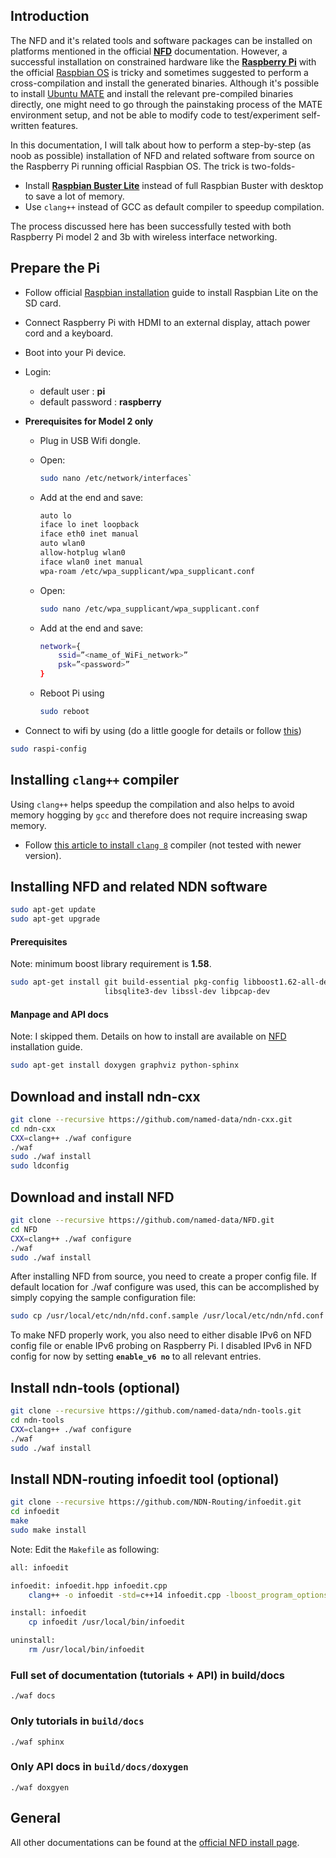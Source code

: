 ## Introduction
The NFD and it's related tools and software packages can be installed on platforms mentioned in the official **[NFD](http://named-data.net/doc/NFD/current/)** documentation. However, a successful installation on constrained hardware like the **[Raspberry Pi](https://www.raspberrypi.org/)** with the official [Raspbian OS](https://www.raspberrypi.org/downloads/raspbian/) is tricky and sometimes suggested to perform a cross-compilation and install the generated binaries. Although it's possible to install [Ubuntu MATE](https://ubuntu-mate.org/download/) and install the relevant pre-compiled binaries directly, one might need to go through the painstaking process of the MATE environment setup, and not be able to modify code to test/experiment self-written features.

In this documentation, I will talk about how to perform a step-by-step (as noob as possible) installation of NFD and related software from source on the Raspberry Pi running official Raspbian OS. The trick is two-folds-

* Install **[Raspbian Buster Lite](https://www.raspberrypi.org/downloads/raspbian/)** instead of full Raspbian Buster with desktop to save a lot of memory.
* Use `clang++` instead of GCC as default compiler to speedup compilation.

The process discussed here has been successfully tested with both Raspberry Pi model 2 and 3b with wireless interface networking.

## Prepare the Pi
* Follow official [Raspbian installation](https://www.raspberrypi.org/documentation/installation/installing-images/README.md) guide to install Raspbian Lite on the SD card.
* Connect Raspberry Pi with HDMI to an external display, attach power cord and a keyboard.
* Boot into your Pi device.
* Login:
	* default user : **pi**
	* default password : **raspberry**
* **Prerequisites for Model 2 only**
	* Plug in USB Wifi dongle.
	* Open:

		```bash
		sudo nano /etc/network/interfaces`
		```

	* Add at the end and save:

		```bash
		auto lo
		iface lo inet loopback
		iface eth0 inet manual
		auto wlan0
		allow-hotplug wlan0
		iface wlan0 inet manual
		wpa-roam /etc/wpa_supplicant/wpa_supplicant.conf
		```

	* Open:

		```bash
		sudo nano /etc/wpa_supplicant/wpa_supplicant.conf
		```

	* Add at the end and save:

		```bash
		network={
			ssid=”<name_of_WiFi_network>”
			psk=”<password>”
		}
		```
		
	* Reboot Pi using

		```bash
		sudo reboot
		```

* Connect to wifi by using (do a little google for details or follow [this](https://www.raspberrypi.org/documentation/configuration/wireless/wireless-cli.md)) 
```bash
sudo raspi-config
```
## Installing `clang++` compiler
Using `clang++` helps speedup the compilation and also helps to avoid memory hogging by `gcc` and therefore does not require increasing swap memory.

* Follow [this article to install `clang 8`](https://solarianprogrammer.com/2018/04/22/raspberry-pi-raspbian-install-clang-compile-cpp-17-programs/) compiler (not tested with newer version).

## Installing NFD and related NDN software

```bash
sudo apt-get update
sudo apt-get upgrade
```

#### Prerequisites
Note: minimum boost library requirement is **1.58**.
```bash
sudo apt-get install git build-essential pkg-config libboost1.62-all-dev \
                     libsqlite3-dev libssl-dev libpcap-dev
```

#### Manpage and API docs
Note: I skipped them. Details on how to install are available on [NFD](http://named-data.net/doc/NFD/current/INSTALL.html) installation guide.
```bash
sudo apt-get install doxygen graphviz python-sphinx
```

## Download and install ndn-cxx
```bash
git clone --recursive https://github.com/named-data/ndn-cxx.git
cd ndn-cxx
CXX=clang++ ./waf configure
./waf
sudo ./waf install
sudo ldconfig
```

## Download and install NFD
```bash
git clone --recursive https://github.com/named-data/NFD.git
cd NFD
CXX=clang++ ./waf configure
./waf
sudo ./waf install
```
After installing NFD from source, you need to create a proper config file. If default location for ./waf configure was used, this can be accomplished by simply copying the sample configuration file:
```bash
sudo cp /usr/local/etc/ndn/nfd.conf.sample /usr/local/etc/ndn/nfd.conf
```
To make NFD properly work, you also need to either disable IPv6 on NFD config file or enable IPv6 probing on Raspberry Pi. I disabled IPv6 in NFD config for now by setting **`enable_v6 no`** to all relevant entries.

## Install ndn-tools (optional)
```bash
git clone --recursive https://github.com/named-data/ndn-tools.git
cd ndn-tools
CXX=clang++ ./waf configure
./waf
sudo ./waf install
```
## Install NDN-routing infoedit tool (optional)
```bash
git clone --recursive https://github.com/NDN-Routing/infoedit.git
cd infoedit
make
sudo make install
```

Note: Edit the `Makefile` as following:

```bash
all: infoedit

infoedit: infoedit.hpp infoedit.cpp
	clang++ -o infoedit -std=c++14 infoedit.cpp -lboost_program_options

install: infoedit
	cp infoedit /usr/local/bin/infoedit

uninstall:
	rm /usr/local/bin/infoedit
```

### Full set of documentation (tutorials + API) in build/docs
`./waf docs`

### Only tutorials in `build/docs`
`./waf sphinx`

### Only API docs in `build/docs/doxygen`
`./waf doxgyen`

## General
All other documentations can be found at the [official NFD install page](http://named-data.net/doc/NFD/current/).
